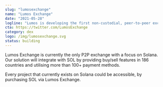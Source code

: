 ```yaml
---
slug: "lumosexchange"
name: "Lumos Exchange"
date: "2021-05-28"
logline: "Lumos is developing the first non-custodial, peer-to-peer exchange for Solana."
cta: https://twitter.com/LumosExchange
category: dex
logo: /img/lumosexchange.svg
status: building
---
```


Lumos Exchange is currently the only P2P exchange with a focus on Solana. Our solution will integrate with SOL by providing buy/sell features in 186 countries and utilising more than 100+ payment methods.

Every project that currently exists on Solana could be accessible, by purchasing SOL via Lumos Exchange.

